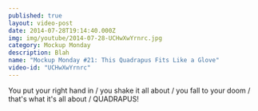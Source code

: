 ```yaml
---
published: true
layout: video-post
date: 2014-07-28T19:14:40.000Z
img: img/youtube/2014-07-28-UCHwXwYrnrc.jpg
category: Mockup Monday
description: Blah
name: "Mockup Monday #21: This Quadrapus Fits Like a Glove"
video-id: "UCHwXwYrnrc"
---
```

You put your right hand in / you shake it all about / you fall to your doom / that's what it's all about / QUADRAPUS!
